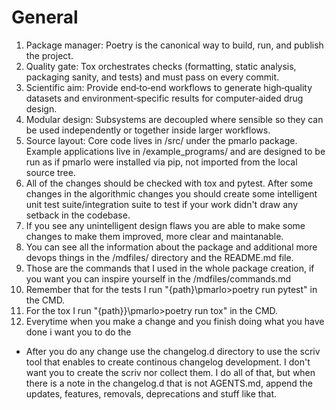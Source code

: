 # General
1. Package manager: Poetry is the canonical way to build, run, and publish the project.
2. Quality gate: Tox orchestrates checks (formatting, static analysis, packaging sanity, and tests) and must pass on every commit.
3. Scientific aim: Provide end‑to‑end workflows to generate high‑quality datasets and environment‑specific results for computer‑aided drug design.
4. Modular design: Subsystems are decoupled where sensible so they can be used independently or together inside larger workflows.
5. Source layout: Core code lives in /src/ under the pmarlo package. Example applications live in /example_programs/ and are designed to be run as if pmarlo were installed via pip, not imported from the local source tree.
6. All of the changes should be checked with tox and pytest. After some changes in the algorithmic changes you should create some intelligent unit test suite/integration suite to test if your work didn't draw any setback in the codebase.
7. If you see any unintelligent design flaws you are able to make some changes to make them improved, more clear and maintanable.
8. You can see all the information about the package and additional more devops things in the /mdfiles/ directory and the README.md file.
9. Those are the commands that I used in the whole package creation, if you want you can inspire yourself in the /mdfiles/commands.md
10. Remember that for the tests I run "{path}\pmarlo>poetry run pytest" in the CMD.
11. For the tox I run "{path}}\pmarlo>poetry run tox" in the CMD.
12. Everytime when you make a change and you finish doing what you have done i want you to do the 
- After you do any change use the changelog.d directory to use the scriv tool that enables to create continous changelog development. I don't want you to create the scriv nor collect them. I do all of that, but when there is a note in the changelog.d that is not AGENTS.md, append the updates, features, removals, deprecations and stuff like that. 